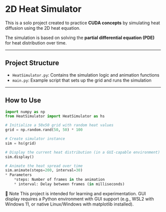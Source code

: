# 2D Heat Simulator

This is a solo project created to practice **CUDA concepts** by simulating heat diffusion using the 2D heat equation.

The simulation is based on solving the **partial differential equation (PDE)** for heat distribution over time.

---

## Project Structure

- `HeatSimulator.py`: Contains the simulation logic and animation functions
- `main.py`: Example script that sets up the grid and runs the simulation

---

## How to Use

```python
import numpy as np
from HeatSimulator import HeatSimulator as hs

# Initialize a 50x50 grid with random heat values
grid = np.random.rand(50, 50) * 100

# Create simulator instance
sim = hs(grid)

# Display the current heat distribution (in a GUI-capable environment)
sim.display()

# Animate the heat spread over time
sim.animate(steps=200, interval=30)
* Parameters
    *steps: Number of frames in the animation
    * interval: Delay between frames (in milliseconds)
```

📌 Note
This project is intended for learning and experimentation. GUI display requires a Python environment with GUI support (e.g., WSL2 with Windows 11, or native Linux/Windows with matplotlib installed).
